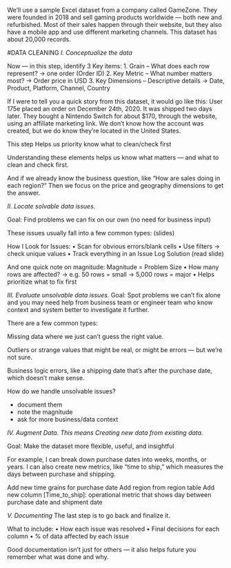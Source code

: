 We’ll use a sample Excel dataset from a company called GameZone.
They were founded in 2018 and sell gaming products worldwide — both new and refurbished.
Most of their sales happen through their website, but they also have a mobile app and use different marketing channels.
This dataset has about 20,000 records.

#DATA CLEANING
*I. Conceptualize the data*

Now — in this step, identify 3 Key items:
	1.	Grain – What does each row represent? → one order (Order ID)
	2.	Key Metric – What number matters most? → Order price in USD
	3.	Key Dimensions – Descriptive details → Date, Product, Platform, Channel, Country

If I were to tell you a quick story from this dataset, it would go like this: 
User 175e placed an order on December 24th, 2020. It was shipped two days later.
They bought a Nintendo Switch for about $170, through the website, using an affiliate marketing link.
We don’t know how the account was created, but we do know they’re located in the United States.

This step Helps us priority know what to clean/check first

Understanding these elements helps us know what matters — and what to clean and check first.

And if we already know the business question, like “How are sales doing in each region?”
Then we focus on the price and geography dimensions to get the answer.

*II. Locate solvable data issues.*

Goal: Find problems we can fix on our own (no need for business input)

These issues usually fall into a few common types: (slides)


How I Look for Issues:
	•	Scan for obvious errors/blank cells
	•	Use filters → check unique values
	•	Track everything in an Issue Log
Solution (read slide)

And one quick note on magnitude:
Magnitude = Problem Size
	•	How many rows are affected?
→ e.g. 50 rows = small
→ 5,000 rows = major
	•	Helps prioritize what to fix first

*III. Evaluate unsolvable data issues.*
Goal: Spot problems we can’t fix alone and you may need help from business team or engineer team who know context and system better to investigate it further.

There are a few common types:

Missing data where we just can’t guess the right value.

Outliers or strange values that might be real, or might be errors — but we’re not sure.

Business logic errors, like a shipping date that’s after the purchase date, which doesn’t make sense.

How do we handle unsolvable issues? 
- document them
- note the magnitude
- ask for more business/data context

*IV. Augment Data. This means Creating new data from existing data.*

Goal: Make the dataset more flexible, useful, and insightful

For example, I can break down purchase dates into weeks, months, or years. I can also create new metrics, like “time to ship,” which measures the days between purchase and shipping.

Add new time grains for purchase date
Add region from region table 
Add new column [Time_to_ship]: operational metric that shows day between purchase date and shipment date

*V. Documenting*
The last step is to go back and finalize it. 

What to include:
	•	How each issue was resolved
	•	Final decisions for each column
	•	% of data affected by each issue

Good documentation isn’t just for others — it also helps future you remember what was done and why.


